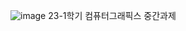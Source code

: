 ![image](https://github.com/user-attachments/assets/1157226a-8cc4-41a0-a188-1eedef700303)
23-1학기 컴퓨터그래픽스 중간과제
